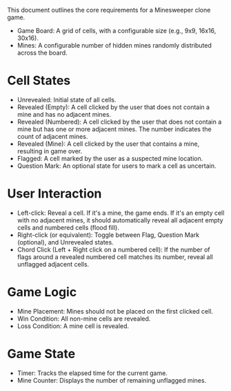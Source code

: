 This document outlines the core requirements for a Minesweeper clone game.

* Game Board: A grid of cells, with a configurable size (e.g., 9x9, 16x16, 30x16).
* Mines: A configurable number of hidden mines randomly distributed across the board.

# Cell States

* Unrevealed: Initial state of all cells.
* Revealed (Empty): A cell clicked by the user that does not contain a mine and has no adjacent mines.
* Revealed (Numbered): A cell clicked by the user that does not contain a mine but has one or more adjacent mines. The number indicates the count of adjacent mines.
* Revealed (Mine): A cell clicked by the user that contains a mine, resulting in game over.
* Flagged: A cell marked by the user as a suspected mine location.
* Question Mark: An optional state for users to mark a cell as uncertain.

# User Interaction

* Left-click: Reveal a cell. If it's a mine, the game ends. If it's an empty cell with no adjacent mines, it should automatically reveal all adjacent empty cells and numbered cells (flood fill).
* Right-click (or equivalent): Toggle between Flag, Question Mark (optional), and Unrevealed states.
* Chord Click (Left + Right click on a numbered cell): If the number of flags around a revealed numbered cell matches its number, reveal all unflagged adjacent cells.

# Game Logic

* Mine Placement: Mines should not be placed on the first clicked cell.
* Win Condition: All non-mine cells are revealed.
* Loss Condition: A mine cell is revealed.

# Game State

* Timer: Tracks the elapsed time for the current game.
* Mine Counter: Displays the number of remaining unflagged mines.